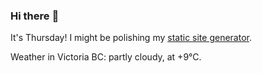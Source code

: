 ### Hi there :wave:

It's Thursday! I might be polishing my [static site generator](https://github.com/bewuethr/pandoc-bash-blog).

Weather in Victoria BC: partly cloudy, at +9°C.
